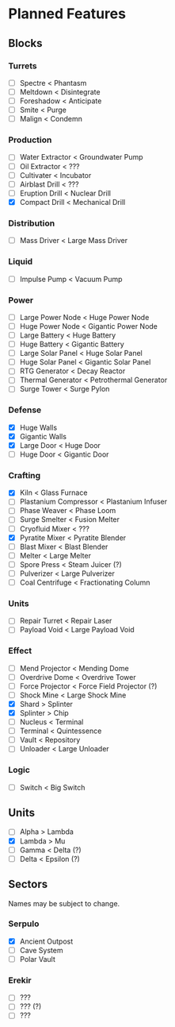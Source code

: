 # Planned Features

## Blocks

### Turrets

- [ ] Spectre < Phantasm
- [ ] Meltdown < Disintegrate
- [ ] Foreshadow < Anticipate
- [ ] Smite < Purge
- [ ] Malign < Condemn

### Production

- [ ] Water Extractor < Groundwater Pump
- [ ] Oil Extractor < ???
- [ ] Cultivater < Incubator
- [ ] Airblast Drill < ???
- [ ] Eruption Drill < Nuclear Drill
- [x] Compact Drill < Mechanical Drill 

### Distribution

- [ ] Mass Driver < Large Mass Driver

### Liquid

- [ ] Impulse Pump < Vacuum Pump

### Power

- [ ] Large Power Node < Huge Power Node
- [ ] Huge Power Node < Gigantic Power Node
- [ ] Large Battery < Huge Battery
- [ ] Huge Battery < Gigantic Battery
- [ ] Large Solar Panel < Huge Solar Panel
- [ ] Huge Solar Panel < Gigantic Solar Panel
- [ ] RTG Generator < Decay Reactor
- [ ] Thermal Generator < Petrothermal Generator
- [ ] Surge Tower < Surge Pylon

### Defense

- [x] Huge Walls
- [x] Gigantic Walls
- [x] Large Door < Huge Door
- [ ] Huge Door < Gigantic Door

### Crafting

- [x] Kiln < Glass Furnace
- [ ] Plastanium Compressor < Plastanium Infuser
- [ ] Phase Weaver < Phase Loom
- [ ] Surge Smelter < Fusion Melter
- [ ] Cryofluid Mixer < ???
- [x] Pyratite Mixer < Pyratite Blender
- [ ] Blast Mixer < Blast Blender
- [ ] Melter < Large Melter
- [ ] Spore Press < Steam Juicer (?)
- [ ] Pulverizer < Large Pulverizer
- [ ] Coal Centrifuge < Fractionating Column

### Units

- [ ] Repair Turret < Repair Laser
- [ ] Payload Void < Large Payload Void

### Effect

- [ ] Mend Projector < Mending Dome
- [ ] Overdrive Dome < Overdrive Tower
- [ ] Force Projector < Force Field Projector (?)
- [ ] Shock Mine < Large Shock Mine
- [x] Shard > Splinter
- [x] Splinter > Chip
- [ ] Nucleus < Terminal
- [ ] Terminal < Quintessence
- [ ] Vault < Repository
- [ ] Unloader < Large Unloader

### Logic

- [ ] Switch < Big Switch

## Units

- [ ] Alpha > Lambda
- [x] Lambda > Mu
- [ ] Gamma < Delta (?)
- [ ] Delta < Epsilon (?)

## Sectors 

Names may be subject to change.

### Serpulo

- [x] Ancient Outpost
- [ ] Cave System
- [ ] Polar Vault

### Erekir

- [ ] ???
- [ ] ??? (?)
- [ ] ???